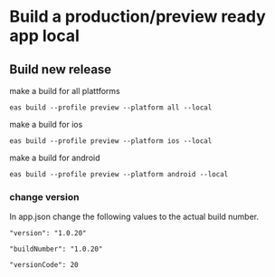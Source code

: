 # Build a production/preview ready app local

## Build new release

make a build for all plattforms

```cli
eas build --profile preview --platform all --local
```

make a build for ios

```cli
eas build --profile preview --platform ios --local
```

make a build for android

```cli
eas build --profile preview --platform android --local
```

### change version

In app.json change the following values to the actual build number.

`"version": "1.0.20"`

`"buildNumber": "1.0.20"`

`"versionCode": 20`
